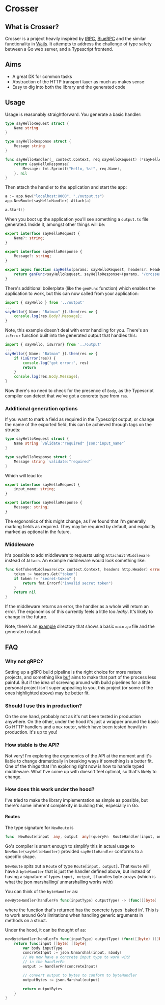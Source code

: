 # Crosser

## What is Crosser?
Crosser is a project heavily inspired by [tRPC](https://github.com/trpc/trpc), [BlueRPC](https://github.com/blue-rpc/bluerpc) and the similar functionality in [Wails](https://github.com/wailsapp/wails). It attempts to address the challenge of type safety between a Go web server, and a Typescript frontend.

## Aims
- A great DX for common tasks
- Abstraction of the HTTP transport layer as much as makes sense
- Easy to dig into both the library and the generated code

## Usage
Usage is reasonably straightforward. You generate a basic handler:

```go
type sayHelloRequest struct {
	Name string
}

type sayHelloResponse struct {
	Message string
}

func sayHelloHandler(_ context.Context, req sayHelloRequest) (*sayHelloResponse, error) {
	return &sayHelloResponse{
		Message: fmt.Sprintf("Hello, %s!", req.Name),
	}, nil
}
```

Then attach the handler to the application and start the app:

```go
a := app.New("localhost:8000", "./output.ts")
app.NewRoute(sayHelloHandler).Attach(a)

a.Start()
```

When you boot up the application you'll see something a `output.ts` file generated. Inside it, amongst other things will be:
```typescript
export interface sayHelloRequest {
	Name?: string;
}

export interface sayHelloResponse {
	Message?: string;
}

export async function sayHello(params: sayHelloRequest, headers?: HeadersInit): Promise<Response<sayHelloResponse> | Error> {
	return genFunc<sayHelloRequest, sayHelloResponse>(params, "/crosser/sayHello", headers);
}
```

There's additional boilerplate (like the `genFunc` function) which enables the application to work, but this can now called from your application:

```typescript
import { sayHello } from '../output'
...
sayHello({ Name: "Batman" }).then(res => {
	console.log(res.Body?.Message);
}
```

Note, this example doesn't deal with error handling for you. There's an `isError` function built into the generated output that handles this:

```typescript
import { sayHello, isError} from '../output'
...
sayHello({ Name: "Batman" }).then(res => {
	if (isError(res)) {
		console.log("got error:", res)
		return
	}
	console.log(res.Body.Message);
}
```

Now there's no need to check for the presence of `Body`, as the Typescript compiler can detect that we've got a concrete type from `res`.

### Additional generation options
If you want to mark a field as required in the Typescript output, or change the name of the exported field, this can be achieved through tags on the structs:
```go
type sayHelloRequest struct {
	Name string `validate:"required" json:"input_name"`
}

type sayHelloResponse struct {
	Message string `validate:"required"`
}
```
Which will lead to:
```typescript
export interface sayHelloRequest {
	input_name: string;
}

export interface sayHelloResponse {
	Message: string;
}
```

The ergonomics of this might change, as I've found that I'm generally marking fields as required. They may be required by default, and explicitly marked as optional in the future.

### Middleware
It's possible to add middleware to requests using `AttachWithMiddleware` instead of `Attach`. An example middleware would look something like:

```go
func GetTokenMiddleware(ctx context.Context, headers http.Header) error {
	token := headers.Get("token")
	if token != "secret-token" {
		return fmt.Errorf("invalid secret token")
	}
	return nil
}
```

If the middleware returns an error, the handler as a whole will return an error. The ergonomics of this currently feels a little too _leaky_. It's likely to change in the future.

Note, there's an [example](./example) directory that shows a basic `main.go` file and the generated output.



## FAQ
### Why not gRPC?
Setting up a gRPC build pipeline is the right choice for more mature projects, and something like [buf](http://buf.build) aims to make that part of the process less painful. But if the idea of screwing around with build pipelines for a little personal project isn't super appealing to you, this project (or some of the ones highlighted above) may be better fit.

### Should I use this in production?
On the one hand, probably not as it's not been tested in production anywhere. On the other, under the hood it's just a wrapper around the basic Go HTTP handlers and a `mux` router, which have been tested heavily in production. It's up to you!

### How stable is the API?
Not very! I'm exploring the ergonomics of the API at the moment and it's liable to change dramatically in breaking ways if something is a better fit. One of the things that I'm exploring right now is how to handle typed middleware. What I've come up with doesn't feel optimal, so that's likely to change.

### How does this work under the hood?
I've tried to make the library implementation as simple as possible, but there's some inherent complexity in building this, especially in Go.

#### Routes
The type signature for `NewRoute` is
```go
func  NewRoute[input  any, output  any](queryFn  RouteHandler[input, output]) *Route[input, output] {
```

Go's compiler is smart enough to simplify this in actual usage to `NewRoute(sayHelloHandler)` provided `sayHelloHandler` conforms to a specific shape.

`NewRoute` spits out a `Route` of type `Route[input, output]`. That `Route` will have a `byteHandler` that is just the handler defined above, but instead of having a signature of types `input, output`, it handles byte arrays (which is what the json marshalling/ unmarshalling works with)

You can think of the `byteHandler` as:
```go
newByteHandler(handlerFn func(inputType) outputType) -> (func([]byte)  ([]byte))
```
where the function that's returned has the concrete types 'baked in'. This is to work around Go's limitations when handling generic arguments in methods on a struct.

Under the hood, it can be thought of as:
```go
newByteHandler(handlerFn func(inputType) outputType) (func([]byte) ([]byte)) {
	return func(input []byte) []byte{
		var body inputType
		concreteInput := json.Unmarshal(input, &body)
		// We now have a concrete input type to work with
		// in the handlerFn
		output := handlerFn(concreteInput)

		// convert output to bytes to conform to byteHandler
		outputBytes := json.Marshal(output)

		return outputBytes
	}
}
```

